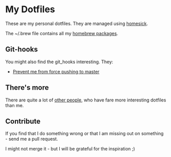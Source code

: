 My Dotfiles
===========

These are my personal dotfiles. They are managed using [homesick][1].

The ~/.brew file contains all my [homebrew packages][2].

## Git-hooks

You might also find the git_hooks interesting. They: 

* [Prevent me from force pushing to master][3]

## There's more

There are quite a lot of [other people][5], who have fare more interesting dotfiles than me.

## Contribute

If you find that I do something wrong or that I am missing out on something - send me a pull request.

I might not merge it - but I will be grateful for the inspiration ;)

[1]: http://www.rocu.de/manage-and-share-your-dotfiles-with-homesick/
[2]: http://www.rocu.de/manage-your-mac-apps-with-homebrew-cask/
[3]: http://www.rocu.de/how-to-prevent-yourself-from-force-pushing-to-master/
[5]: http://dotfiles.github.io/
